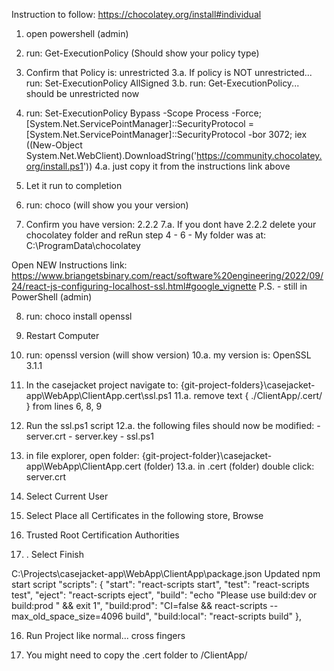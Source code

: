Instruction to follow: https://chocolatey.org/install#individual

1. open powershell (admin)

2. run: Get-ExecutionPolicy (Should show your policy type)

3. Confirm that Policy is: unrestricted
	3.a. If policy is NOT unrestricted... run: Set-ExecutionPolicy AllSigned
	3.b. run: Get-ExecutionPolicy... should be unrestricted now

4. run: Set-ExecutionPolicy Bypass -Scope Process -Force; [System.Net.ServicePointManager]::SecurityProtocol = [System.Net.ServicePointManager]::SecurityProtocol -bor 3072; iex ((New-Object System.Net.WebClient).DownloadString('https://community.chocolatey.org/install.ps1'))
	4.a. just copy it from the instructions link above

5. Let it run to completion

6. run: choco (will show you your version)

7. Confirm you have version: 2.2.2
	7.a. If you dont have 2.2.2 delete your chocolatey folder and reRun step 4 - 6
		- My folder was at: C:\ProgramData\chocolatey

Open NEW Instructions link: https://www.briangetsbinary.com/react/software%20engineering/2022/09/24/react-js-configuring-localhost-ssl.html#google_vignette
P.S. - still in PowerShell (admin) 

8. run: choco install openssl

9. Restart Computer

10. run: openssl version (will show version)
	10.a. my version is: OpenSSL 3.1.1

11. In the casejacket project navigate to: {git-project-folders}\casejacket-app\WebApp\ClientApp\.cert\ssl.ps1
	11.a. remove text { ./ClientApp/.cert/ } from lines 6, 8, 9

12. Run the ssl.ps1 script
	12.a. the following files should now be modified:
		- server.crt
		- server.key
		- ssl.ps1

13. in file explorer, open folder: {git-project-folder}\casejacket-app\WebApp\ClientApp\.cert (folder)
	13.a. in .cert (folder) double click: server.crt
    
2. Select Current User
3.  Select Place all Certificates in the following store, Browse
4.  Trusted Root Certification Authorities
5.  . Select Finish

C:\Projects\casejacket-app\WebApp\ClientApp\package.json
Updated npm start script
  "scripts": {
    "start": "react-scripts start",
    "test": "react-scripts test",
    "eject": "react-scripts eject",
    "build": "echo \"Please use build:dev or build:prod \" && exit 1",
    "build:prod": "CI=false && react-scripts --max_old_space_size=4096 build",
    "build:local": "react-scripts build"
  },
  
16. Run Project like normal... cross fingers

17. You might need to copy the .cert folder to /ClientApp/
